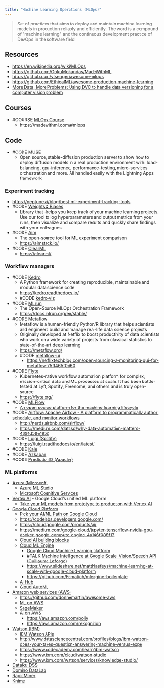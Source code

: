 ```yaml
---
title: "Machine Learning Operations (MLOps)"
---
```


> Set of practices that aims to deploy and maintain machine learning models in production reliably and efficiently. The word is a compound of "machine learning" and the continuous development practice of DevOps in the software field

## Resources
- https://en.wikipedia.org/wiki/MLOps
- https://github.com/GokuMohandas/MadeWithML
- https://github.com/visenger/awesome-mlops
- https://github.com/EthicalML/awesome-production-machine-learning
- [More Data, More Problems: Using DVC to handle data versioning for a computer vision problem](https://mlops.systems/tools/redactionmodel/computervision/mlops/2022/05/24/data-versioning-dvc.html)

## Courses
- #COURSE [MLOps Course](https://github.com/GokuMohandas/mlops-course)
	- https://madewithml.com/#mlops

## Code
- #CODE [MUSE](https://github.com/Lightning-AI/stable-diffusion-deploy)
	- Open source, stable-diffusion production server to show how to deploy diffusion models in a real production environment with: load-balancing, gpu-inference, performance-testing, micro-services orchestration and more. All handled easily with the Lightning Apps framework

### Experiment tracking
- https://neptune.ai/blog/best-ml-experiment-tracking-tools
- #CODE [Weights & Biases](https://docs.wandb.com/)
	- Library that -helps you keep track of your machine learning projects. Use our tool to log hyperparameters and output metrics from your runs, then visualize and compare results and quickly share findings with your colleagues.
- #CODE [Aim](https://github.com/aimhubio/aim)
	- The open-source tool for ML experiment comparison
	- https://aimstack.io/
- #CODE [ClearML](https://github.com/allegroai/clearml)
	- https://clear.ml/

### Workflow managers
- #CODE [Kedro](https://github.com/kedro-org/kedro)
	- A Python framework for creating reproducible, maintainable and modular data science code
	- https://kedro.readthedocs.io/
	- #CODE [kedro-viz](https://github.com/kedro-org/kedro-viz)
- #CODE [MLrun](https://github.com/mlrun/mlrun)
	- The Open-Source MLOps Orchestration Framework
	- https://docs.mlrun.org/en/stable/
- #CODE [Metaflow](https://github.com/Netflix/metaflow)
	- Metaflow is a human-friendly Python/R library that helps scientists and engineers build and manage real-life data science projects
	- Originally developed at Netflix to boost productivity of data scientists who work on a wide variety of projects from classical statistics to state-of-the-art deep learning
	- https://metaflow.org/
	- #CODE [metaflow-ui](https://github.com/Netflix/metaflow-ui)
		- https://netflixtechblog.com/open-sourcing-a-monitoring-gui-for-metaflow-75ff465f0d60
- #CODE [Flyte](https://github.com/flyteorg/flyte)
	- Kubernetes-native workflow automation platform for complex, mission-critical data and ML processes at scale. It has been battle-tested at Lyft, Spotify, Freenome, and others and is truly open-source
	- https://flyte.org/
- #CODE [MLFlow](https://github.com/mlflow/mlflow/ )
	- [An open source platform for the machine learning lifecycle](https://mlflow.org)
- #CODE [Airflow: Apache Airflow - A platform to programmatically author, schedule, and monitor workflows](https://github.com/apache/airflow)
	- http://nerds.airbnb.com/airflow/
	- https://medium.com/datasd/why-data-automation-matters-4391d59e1952
- #CODE [Luigi (Spotify)](https://github.com/spotify/luigi)
	- https://luigi.readthedocs.io/en/latest/
- #CODE [Kale](https://github.com/kubeflow-kale/kale)
- #CODE [Azkaban](https://github.com/azkaban/azkaban)
- #CODE [PredictionIO (Apache)](https://predictionio.apache.org)

### ML platforms
- [Azure (Microsoft)](https://azure.microsoft.com/en-gb/)
	- [Azure ML Studio](https://azure.microsoft.com/en-us/services/machine-learning/)
	- [Microsoft Cognitive Services](https://azure.microsoft.com/en-in/services/cognitive-services/)
- [Vertex AI](https://cloud.google.com/vertex-ai) - Google Cloud’s unified ML platform
	- [Take your ML models from prototype to production with Vertex AI](https://cloud.google.com/blog/products/ai-machine-learning/go-from-a-notebook-to-a-production-ml-model)
- [Google Cloud Platform](https://cloud.google.com/)
	- [Pick your AI/ML Path on Google Cloud](https://cloud.google.com/blog/topics/developers-practitioners/pick-your-aiml-path-google-cloud)
	- https://codelabs.developers.google.com/
	- https://cloud.google.com/products/ai/
	- https://medium.com/google-cloud/jupyter-tensorflow-nvidia-gpu-docker-google-compute-engine-4a146f085f17
	- [Cloud AI building blocks](https://cloud.google.com/products/ai/building-blocks/)
	- [Cloud ML Engine](https://cloud.google.com/ml/)
		- [Google Cloud Machine Learning platform](https://cloud.google.com/ml-engine/docs/)
		- #TALK [Machine Intelligence at Google Scale: Vision/Speech API (Guillaume Laforge)](https://www.youtube.com/watch?v=zqWt8oI4gEw)
		- https://www.slideshare.net/matthiasfeys/machine-learning-at-scale-with-google-cloud-platform
		- https://github.com/Fematich/mlengine-boilerplate
	- [AI Hub](https://cloud.google.com/ai-hub/)
	- [Cloud AutoML](https://cloud.google.com/automl/)
- [Amazon web services (AWS)](https://aws.amazon.com/)
	- https://github.com/donnemartin/awesome-aws
	- [ML on AWS](https://aws.amazon.com/machine-learning/)
	- [SageMaker](https://aws.amazon.com/sagemaker/)
	- [AI on AWS](https://aws.amazon.com/lex/) 
		- https://aws.amazon.com/polly
		- https://aws.amazon.com/rekognition
- [Watson (IBM)](http://www.ibm.com/watson/)
	- [IBM Watson APIs](https://www.ibm.com/watson/developer/)
	- http://www.datasciencecentral.com/profiles/blogs/ibm-watson-does-your-taxes-question-answering-machine-versus-expe
	- https://www.codecademy.com/learn/ibm-watson
	- https://www.ibm.com/cloud/watson-studio
	- https://www.ibm.com/watson/services/knowledge-studio/
- [Dataiku DSS](https://www.dataiku.com/)
- [Domino DataLab](https://www.dominodatalab.com/)
- [RapidMiner](https://rapidminer.com/)
- [Knime](https://www.knime.org/knime-analytics-platform)
